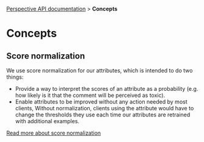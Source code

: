 [Perspective API documentation](../README.md) > **Concepts**

# Concepts

## Score normalization

We use score normalization for our attributes, which is intended to do two
things:

*   Provide a way to interpret the scores of an attribute as a probability
    (e.g. how likely is it that the comment will be perceived as toxic).
*   Enable attributes to be improved without any action needed by most clients,
    Without normalization, clients using the attribute would have to change the
    thresholds they use each time our attributes are retrained with additional
    examples.

[Read more about score normalization](score-normalization.md)
